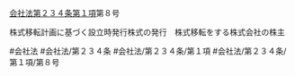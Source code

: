 [会社法第２３４条第１項](会社法＿＿＿＿第２３４条第１項)第８号

株式移転計画に基づく設立時発行株式の発行　株式移転をする株式会社の株主


#会社法
#会社法/第２３４条
#会社法/第２３４条/第１項
#会社法/第２３４条/第１項/第８号
